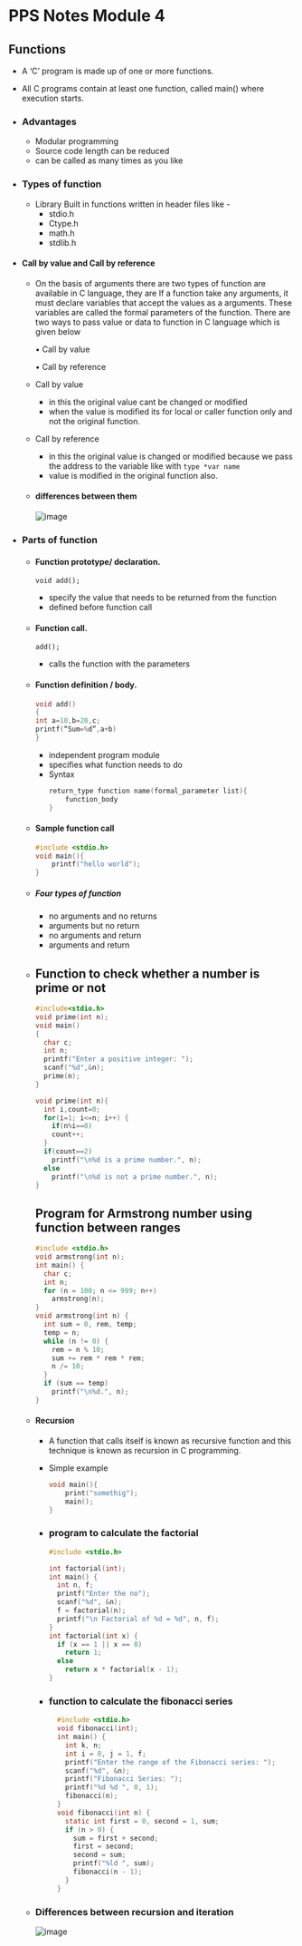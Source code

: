 # PPS Notes Module 4

## Functions

- A ‘C’ program is made up of one or more functions.
- All C programs contain at least one function, called main() where
  execution starts.

- ### Advantages

  - Modular programming
  - Source code length can be reduced
  - can be called as many times as you like

- ### Types of function

  - Library Built in functions written in header files like -
    - stdio.h
    - Ctype.h
    - math.h
    - stdlib.h

- #### Call by value and Call by reference

  - On the basis of arguments there are two types of function are available in C
    language, they are If a function take any arguments, it must declare variables that
    accept the values as a arguments. These variables are called the formal parameters of the function. There are two
    ways to pass value or data to function in C language which is given below

    • Call by value

    • Call by reference

  - Call by value
    - in this the original value cant be changed or modified
    - when the value is modified its for local or caller function only
      and not the original function.
  - Call by reference
    - in this the original value is changed or modified because we pass
      the address to the variable like with `type *var name`
    - value is modified in the original function also.
  - #### differences between them
    ![image](https://user-images.githubusercontent.com/53911515/214080799-b3e400d4-59a9-416c-b085-d62d4e7feab1.png)

- ### Parts of function

  - #### Function prototype/ declaration.
    `void add();`
    - specify the value that needs to be returned from the function
    - defined before function call
  - #### Function call.
    `add();`
    - calls the function with the parameters
  - #### Function definition / body.
    ```c
    void add()
    {
    int a=10,b=20,c;
    printf(“Sum=%d”,a+b)
    }
    ```
    - independent program module
    - specifies what function needs to do
    - Syntax
      ```c
      return_type function name(formal_parameter list){
          function_body
      }
      ```
  - #### Sample function call
    ```c
    #include <stdio.h>
    void main(){
        printf("hello world");
    }
    ```
  - ##### Four types of function

    - no arguments and no returns
    - arguments but no return
    - no arguments and return
    - arguments and return

  - ## Function to check whether a number is prime or not

    ```c
    #include<stdio.h>
    void prime(int n);
    void main()
    {
      char c;
      int n;
      printf("Enter a positive integer: ");
      scanf("%d",&n);
      prime(n);
    }

    void prime(int n){
      int i,count=0;
      for(i=1; i<=n; i++) {
        if(n%i==0)
        count++;
      }
      if(count==2)
        printf("\n%d is a prime number.", n);
      else
        printf("\n%d is not a prime number.", n);
    }
    ```

    ## Program for Armstrong number using function between ranges

    ````c
    #include <stdio.h>
    void armstrong(int n);
    int main() {
      char c;
      int n;
      for (n = 100; n <= 999; n++)
        armstrong(n);
    }
    void armstrong(int n) {
      int sum = 0, rem, temp;
      temp = n;
      while (n != 0) {
        rem = n % 10;
        sum += rem * rem * rem;
        n /= 10;
      }
      if (sum == temp)
        printf("\n%d.", n);
    }
    ````

  - #### Recursion

    - A function that calls itself is known as recursive
      function and this technique is known as recursion
      in C programming.
    - Simple example
      ```c
      void main(){
          print("somethig");
          main();
      }
      ```
    - ### program to calculate the factorial

      ```c
      #include <stdio.h>

      int factorial(int);
      int main() {
        int n, f;
        printf("Enter the no");
        scanf("%d", &n);
        f = factorial(n);
        printf("\n Factorial of %d = %d", n, f);
      }
      int factorial(int x) {
        if (x == 1 || x == 0)
          return 1;
        else
          return x * factorial(x - 1);
      }
      ```

    - ### function to calculate the fibonacci series
      ```c
        #include <stdio.h>
        void fibonacci(int);
        int main() {
          int k, n;
          int i = 0, j = 1, f;
          printf("Enter the range of the Fibonacci series: ");
          scanf("%d", &n);
          printf("Fibonacci Series: ");
          printf("%d %d ", 0, 1);
          fibonacci(n);
        }
        void fibonacci(int n) {
          static int first = 0, second = 1, sum;
          if (n > 0) {
            sum = first + second;
            first = second;
            second = sum;
            printf("%ld ", sum);
            fibonacci(n - 1);
          }
        }
      ```

  - ### Differences between recursion and iteration
    ![image](https://user-images.githubusercontent.com/53911515/214092152-39384ba3-1fe4-4a98-9da8-f0f494407c7e.png)
